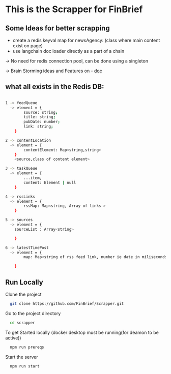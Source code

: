 
# This is the Scrapper for FinBrief

## Some Ideas for better scrapping
 - create a redis keyval map for newsAgency: (class where main content exist on page)
 - use langchain doc loader directly as a part of a chain


-> No need for redis connection pool, can be done using a singleton

-> Brain Storming ideas and Features on - [doc](https://docs.google.com/document/d/1qqUtHU3fa_lNoeGDPQ69PCJvUnsbVg9sLhgE8C07Dek/edit?usp=sharing)


## what all exists in the Redis DB:
```bash

1 -> feedQueue 
  -> element = {
        source: string;
        title: string;
        pubDate: number;
        link: string;
    }

2 -> contentLocation
  -> element = {
        contentElement: Map<string,string>
    }  
    <source,class of content element>

3 -> taskQueue
  -> element = {
        ...item,
        content: Element | null
    }

4 -> rssLinks
  -> element = {
        rssMap: Map<string, Array of links >
    }

5 -> sources
  -> element = {
    sourceList : Array<string>

    }

6 -> latestTimePost
  -> element = {
        map: Map<string of rss feed link, number ie date in miliseconds>

    }
```
## Run Locally

Clone the project

```bash
  git clone https://github.com/FinBrief/Scrapper.git
```

Go to the project directory

```bash
  cd scrapper
```

To get Started locally (docker desktop must be running(for deamon to be active))

```bash
  npm run prereqs
```

Start the server

```bash
  npm run start
```

